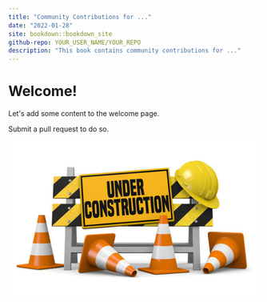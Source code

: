 ```yaml
---
title: "Community Contributions for ..."
date: "2022-01-28"
site: bookdown::bookdown_site
github-repo: YOUR_USER_NAME/YOUR_REPO
description: "This book contains community contributions for ..."
---
```


# Welcome!

Let's add some content to the welcome page.

Submit a pull request to do so.

![Under construction](under_construction.jpg)

